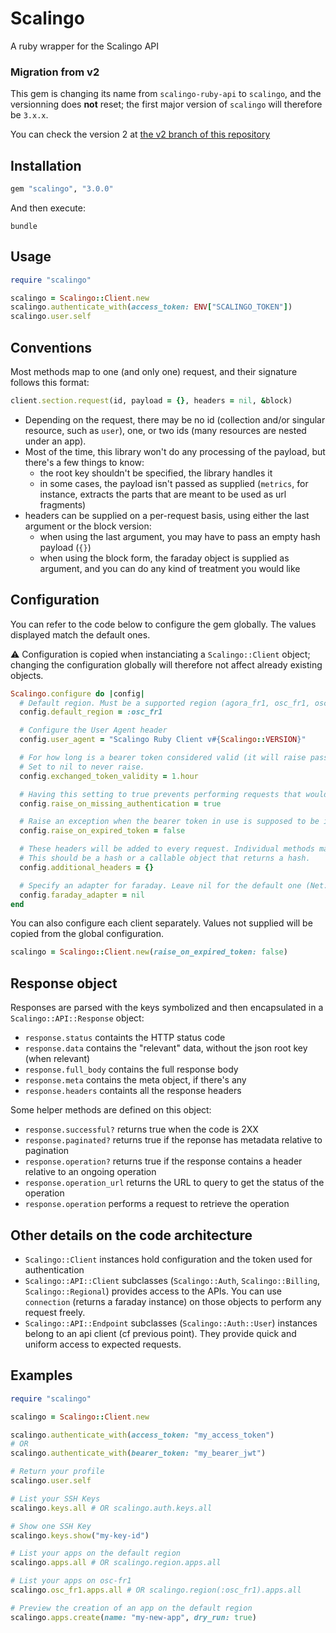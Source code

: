 # Scalingo

A ruby wrapper for the Scalingo API

### Migration from v2

This gem is changing its name from `scalingo-ruby-api` to `scalingo`,
and the versionning does **not** reset; the first major version of `scalingo`
will therefore be `3.x.x`.

You can check the version 2 at [the v2 branch of this repository](https://github.com/Scalingo/scalingo-ruby-api/tree/v2)

## Installation

```ruby
gem "scalingo", "3.0.0"
```

And then execute:

```
bundle
```

## Usage

```ruby
require "scalingo"

scalingo = Scalingo::Client.new
scalingo.authenticate_with(access_token: ENV["SCALINGO_TOKEN"])
scalingo.user.self
```

## Conventions

Most methods map to one (and only one) request, and their signature follows this format:

```ruby
client.section.request(id, payload = {}, headers = nil, &block)
```

* Depending on the request, there may be no id (collection and/or singular resource, such as `user`), one, or two ids (many resources are nested under an app).
* Most of the time, this library won't do any processing of the payload, but there's a few things to know:
  * the root key shouldn't be specified, the library handles it
  * in some cases, the payload isn't passed as supplied (`metrics`, for instance, extracts the parts that are meant to be used as url fragments)
* headers can be supplied on a per-request basis, using either the last argument or the block version:
  * when using the last argument, you may have to pass an empty hash payload (`{}`)
  * when using the block form, the faraday object is supplied as argument, and you can do any kind of treatment you would like

## Configuration

You can refer to the code below to configure the gem globally.
The values displayed match the default ones.

:warning: Configuration is copied when instanciating a `Scalingo::Client` object;
changing the configuration globally will therefore not affect already existing objects.

```ruby
Scalingo.configure do |config|
  # Default region. Must be a supported region (agora_fr1, osc_fr1, osc_secnum_fr1)
  config.default_region = :osc_fr1

  # Configure the User Agent header
  config.user_agent = "Scalingo Ruby Client v#{Scalingo::VERSION}"

  # For how long is a bearer token considered valid (it will raise passed this delay).
  # Set to nil to never raise.
  config.exchanged_token_validity = 1.hour

  # Having this setting to true prevents performing requests that would fail due to lack of authentication headers.
  config.raise_on_missing_authentication = true

  # Raise an exception when the bearer token in use is supposed to be invalid
  config.raise_on_expired_token = false

  # These headers will be added to every request. Individual methods may override them.
  # This should be a hash or a callable object that returns a hash.
  config.additional_headers = {}

  # Specify an adapter for faraday. Leave nil for the default one (Net::HTTP)
  config.faraday_adapter = nil
end
```

You can also configure each client separately.
Values not supplied will be copied from the global configuration.

```ruby
scalingo = Scalingo::Client.new(raise_on_expired_token: false)
```

## Response object

Responses are parsed with the keys symbolized and then encapsulated in a `Scalingo::API::Response` object:

* `response.status` containts the HTTP status code
* `response.data` contains the "relevant" data, without the json root key (when relevant)
* `response.full_body` contains the full response body
* `response.meta` contains the meta object, if there's any
* `response.headers` containts all the response headers

Some helper methods are defined on this object:
* `response.successful?` returns true when the code is 2XX
* `response.paginated?` returns true if the reponse has metadata relative to pagination
* `response.operation?` returns true if the response contains a header relative to an ongoing operation
* `response.operation_url` returns the URL to query to get the status of the operation
* `response.operation` performs a request to retrieve the operation

## Other details on the code architecture

* `Scalingo::Client` instances hold configuration and the token used for authentication
* `Scalingo::API::Client` subclasses (`Scalingo::Auth`, `Scalingo::Billing`, `Scalingo::Regional`) provides access to the APIs.
You can use `connection` (returns a faraday instance) on those objects to perform any request freely.
* `Scalingo::API::Endpoint` subclasses (`Scalingo::Auth::User`) instances belong to an api client (cf previous point).
They provide quick and uniform access to expected requests.

## Examples

```ruby
require "scalingo"

scalingo = Scalingo::Client.new

scalingo.authenticate_with(access_token: "my_access_token")
# OR
scalingo.authenticate_with(bearer_token: "my_bearer_jwt")

# Return your profile
scalingo.user.self

# List your SSH Keys
scalingo.keys.all # OR scalingo.auth.keys.all

# Show one SSH Key
scalingo.keys.show("my-key-id")

# List your apps on the default region
scalingo.apps.all # OR scalingo.region.apps.all

# List your apps on osc-fr1
scalingo.osc_fr1.apps.all # OR scalingo.region(:osc_fr1).apps.all

# Preview the creation of an app on the default region
scalingo.apps.create(name: "my-new-app", dry_run: true)
```
